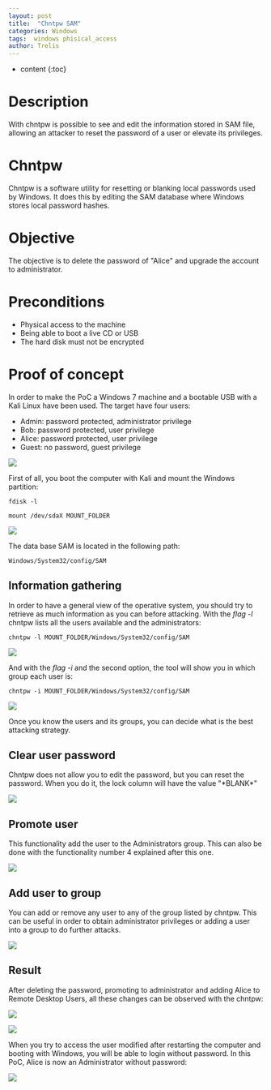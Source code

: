 ```yaml
---
layout: post
title:  "Chntpw SAM"
categories: Windows 
tags:  windows phisical_access
author: Trelis
---
```


* content
{:toc}

# Description
With chntpw is possible to see and edit the information stored in SAM file, allowing an attacker to reset the password of a user or elevate its privileges.




# Chntpw
Chntpw is a software utility for resetting or blanking local passwords used by Windows. It does this by editing the SAM database where Windows stores local password hashes.

# Objective
The objective is to delete the password of "Alice" and upgrade the account to administrator.

# Preconditions
* Physical access to the machine 
* Being able to boot a live CD or USB
* The hard disk must not be encrypted

# Proof of concept
In order to make the PoC a Windows 7 machine and a bootable USB with a Kali Linux have been used. The target have four users:
* Admin: password protected, administrator privilege
* Bob: password protected, user privilege
* Alice: password protected, user privilege
* Guest: no password, guest privilege

![](https://raw.githubusercontent.com/LordATM/lordatm.github.io/master/img/2018-01-24-Chntpw-SAM/init.PNG)

First of all, you boot the computer with Kali and mount the Windows partition:
```
fdisk -l
```
```
mount /dev/sdaX MOUNT_FOLDER
```
![](https://raw.githubusercontent.com/LordATM/lordatm.github.io/master/img/2018-01-24-Chntpw-SAM/fdisk.PNG)

The data base SAM is located in the following path: 
```
Windows/System32/config/SAM
```

## Information gathering
In order to have a general view of the operative system, you should try to retrieve as much information as you can before attacking. With the *flag -l* chntpw lists all the users available and the administrators:
```
chntpw -l MOUNT_FOLDER/Windows/System32/config/SAM
```
![](https://raw.githubusercontent.com/LordATM/lordatm.github.io/master/img/2018-01-24-Chntpw-SAM/chntpw_list.PNG)

And with the *flag -i* and the second option, the tool will show you in which group each user is:
```
chntpw -i MOUNT_FOLDER/Windows/System32/config/SAM
```
![](https://raw.githubusercontent.com/LordATM/lordatm.github.io/master/img/2018-01-24-Chntpw-SAM/chntpw_group.PNG)

Once you know the users and its groups, you can decide what is the best attacking strategy. 

## Clear user password
Chntpw does not allow you to edit the password, but you can reset the password. When you do it, the lock column will have the value "\*BLANK\*"

![](https://raw.githubusercontent.com/LordATM/lordatm.github.io/master/img/2018-01-24-Chntpw-SAM/chntpw_clearPass.PNG)

## Promote user
This functionality add the user to the Administrators group. This can also be done with the functionality number 4 explained after this one.

![](https://raw.githubusercontent.com/LordATM/lordatm.github.io/master/img/2018-01-24-Chntpw-SAM/chntpw_admin.PNG)

## Add user to group
You can add or remove any user to any of the group listed by chntpw. This can be useful in order to obtain administrator privileges or adding a user into a group to do further attacks.

![](https://raw.githubusercontent.com/LordATM/lordatm.github.io/master/img/2018-01-24-Chntpw-SAM/chntpw_addToGroup.PNG)

## Result
After deleting the password, promoting to administrator and adding Alice to Remote Desktop Users, all these changes can be observed with the chntpw:

![](https://raw.githubusercontent.com/LordATM/lordatm.github.io/master/img/2018-01-24-Chntpw-SAM/chntpw_list2.PNG)

![](https://raw.githubusercontent.com/LordATM/lordatm.github.io/master/img/2018-01-24-Chntpw-SAM/chntpw_group2.PNG)

When you try to access the user modified after restarting the computer and booting with Windows, you will be able to login without password. In this PoC, Alice is now an Administrator without password:

![](https://raw.githubusercontent.com/LordATM/lordatm.github.io/master/img/2018-01-24-Chntpw-SAM/aliceAdmin.PNG)
